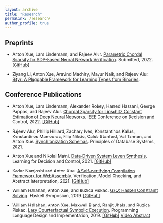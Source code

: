 ```yaml
---
layout: archive
title: "Research"
permalink: /research/
author_profile: true
---
```


## Preprints

* Anton Xue, Lars Lindemann, and Rajeev Alur. [Parametric Chordal Sparsity for SDP-Based Neural Network Verification](https://arxiv.org/pdf/2206.03482.pdf). Submitted, 2022. [[GitHub]](https://github.com/AntonXue/nn-sdp/)

* Ziyang Li, Anton Xue, Aravind Machiry, Mayur Naik, and Rajeev Alur. [Bityr: A Pluggable Framework for Learning Types from Binaries](/files/papers/sp2022-bityr.pdf).


## Conference Publications

* Anton Xue, Lars Lindemann, Alexander Robey, Hamed Hassani, George Pappas, and Rajeev Alur. [Chordal Sparsity for Lipschitz Constant Estimation of Deep Neural Networks](https://arxiv.org/pdf/2204.00846.pdf). IEEE Conference on Decision and Control, 2022. [[GitHub]](https://github.com/AntonXue/chordal-lipsdp)

* Rajeev Alur, Phillip Hilliard, Zachary Ives, Konstantinos Kallas, Konstantinos Mamouras, Filip Niksic, Caleb Stanford, Val Tannen, and Anton Xue. [Synchronization Schemas](https://www.cis.upenn.edu/~alur/PODS21.pdf). Principles of Database Systems, 2021.

* Anton Xue and Nikolai Matni. [Data-Driven System Leven Synthesis](https://arxiv.org/abs/2011.10674). Learning for Decision and Control, 2021. [[GitHub]](https://github.com/unstable-zeros/data-driven-sls)

* Kedar Namjoshi and Anton Xue. [A Self-certifying Compilation Framework for WebAssembly](/files/papers/vmcai2021-whisk.pdf). Verification, Model Checking, and Abstract Interpretation, 2021. [[GitHub]](https://github.com/nokia/web-assembly-self-certifying-compilation-framework)

* William Hallahan, Anton Xue, and Ruzica Piskac. [G2Q: Haskell Constraint Solving](/files/papers/icfp2019-g2q.pdf). Haskell Symposium, 2019. [[GitHub]](https://github.com/BillHallahan/G2)

* William Hallahan, Anton Xue, Maxwell Bland, Ranjit Jhala, and Ruzica Piskac. [Lazy Counterfactual Symbolic Execution](/files/papers/pldi2019-g2.pdf). Programming Language Design and Implementation, 2019. [[GitHub]](https://github.com/BillHallahan/G2) [Video Abstract](https://www.youtube.com/watch?v=zm08WsaxOlk)

